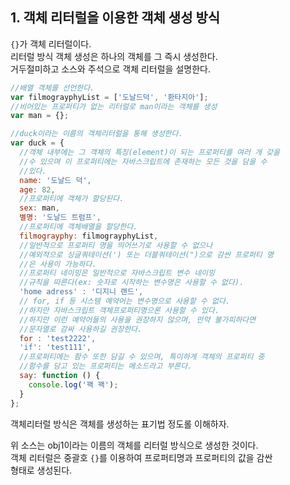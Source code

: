 ## 1. 객체 리터럴을 이용한 객체 생성 방식  
`{}`가 객체 리터럴이다.  
리터럴 방식 객체 생성은 하나의 객체를 그 즉시 생성한다.  
거두절미하고 소스와 주석으로 객체 리터럴을 설명한다.   
```javascript
//배열 객체를 선언한다.  
var filmograyphyList = ['도날드덕', '환타지아']; 
//비어있는 프로퍼티가 없는 리터럴로 man이라는 객체를 생성   
var man = {};

//duck이라는 이름의 객체리터럴을 통해 생성한다.  
var duck = {
  //객체 내부에는 그 객체의 특징(element)이 되는 프로퍼티를 여러 개 갖을  
  //수 있으며 이 프로퍼티에는 자바스크립트에 존재하는 모든 것을 담을 수   
  //있다.
  name: '도날드 덕',
  age: 82,
  //프로퍼티에 객체가 할당된다.
  sex: man,
  별명: '도날드 트럼프',
  //프로퍼티에 객체배열을 할당한다.
  filmograyphy: filmograyphyList,
  //일반적으로 프로퍼티 명을 띄어쓰기로 사용할 수 없으나
  //예외적으로 싱글쿼테이션(') 또는 더블쿼테이션(")으로 감싼 프로퍼티 명
  //은 사용이 가능하다.  
  //프로퍼티 네이밍은 일반적으로 자바스크립트 변수 네이밍
  //규칙을 따른다(ex: 숫자로 시작하는 변수명은 사용할 수 없다).
  'home adress' : '디지니 랜드',
  // for, if 등 시스템 예약어는 변수명으로 사용할 수 없다.  
  //하지만 자바스크립트 객체프로퍼티명으론 사용할 수 있다.  
  //하지만 이런 예약어들의 사용을 권장하지 않으며, 만약 불가피하다면  
  //문자열로 감싸 사용하길 권장한다.    
  for : 'test2222',
  'if': 'test111',
  //프로퍼티에는 함수 또한 담길 수 있으며, 특이하게 객체의 프로퍼티 중   
  //함수를 담고 있는 프로퍼티는 메소드라고 부른다.  
  say: function () {
    console.log('꽥 꽥');
  }
};
```
객체리터럴 방식은 객체를 생성하는 표기법 정도롤 이해하자.   
  
위 소스는 obj1이라는 이름의 객체를 리터럴 방식으로 생성한 것이다.  
객체 리터럴은 중괄호 `{}`를 이용하여 프로퍼티명과 프로퍼티의 값을 감싼   
형태로 생성된다.   

























